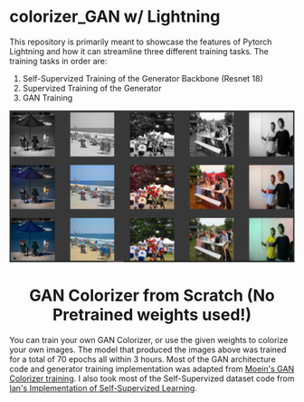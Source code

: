 # colorizer_GAN w/ Lightning

This repository is primarily meant to showcase the features of Pytorch Lightning and how it can streamline three different training tasks. 
The training tasks in order are: </br>

1. Self-Supervized Training  of the Generator Backbone (Resnet 18) </br>
2. Supervized Training of the Generator </br>
3. GAN Training </br>


![](sample.png?raw=true "GAN Colorizer from Scratch (No Pretrained weights used!)")
<div align="center">

# GAN Colorizer from Scratch (No Pretrained weights used!)
</div>

You can train your own GAN Colorizer, or use the given weights to colorize your own images. The model that produced the images above was trained for a total of 70 epochs all within 3 hours. Most of the GAN architecture code and generator training implementation was adapted from [Moein's GAN Colorizer training](https://colab.research.google.com/github/moein-shariatnia/Deep-Learning/blob/main/Image%20Colorization%20Tutorial/Image%20Colorization%20with%20U-Net%20and%20GAN%20Tutorial.ipynb#scrollTo=S_b9HzPgYTpq). I also took most of the Self-Supervized dataset code from [Ian's Implementation of Self-Supervized Learning](https://snappishproductions.com/blog/2020/05/25/image-self-supervised-training-with-pytorch-lightning.html.html).

